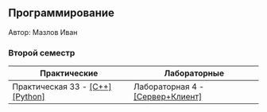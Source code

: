 ## Программирование
​Автор: Мазлов Иван
​<br><h3>Второй семестр</h3>

​Практические  | Лабораторные 
------------- | ------------- 
Практическая 33 - [[C++]](./Practice/04/C++/) [[Python]](./Practice/33/Python/) | Лабораторная 4 - [[Сервер+Клиент]](./Lab/04/) 
